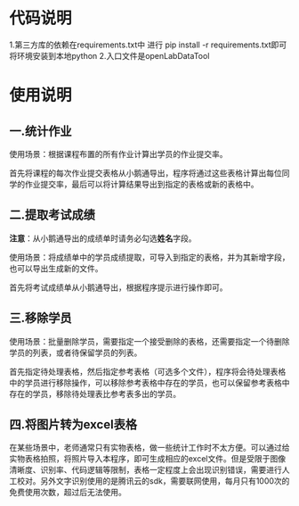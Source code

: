 # 代码说明
1.第三方库的依赖在requirements.txt中 进行 pip install -r requirements.txt即可将环境安装到本地python
2.入口文件是openLabDataTool
# 使用说明



## 一.统计作业

使用场景：根据课程布置的所有作业计算出学员的作业提交率。

首先将课程的每次作业提交表格从小鹅通导出，程序将通过这些表格计算出每位同学的作业提交率，最后可以将计算结果导出到指定的表格或新的表格中。



## 二.提取考试成绩

**注意**：从小鹅通导出的成绩单时请务必勾选**姓名**字段。

使用场景：将成绩单中的学员成绩提取，可导入到指定的表格，并为其新增字段，也可以导出生成新的文件。

首先将考试成绩单从小鹅通导出，根据程序提示进行操作即可。



## 三.移除学员

使用场景：批量删除学员，需要指定一个接受删除的表格，还需要指定一个待删除学员的列表，或者待保留学员的列表。

首先指定待处理表格，然后指定参考表格（可选多个文件），程序将会待处理表格中的学员进行移除操作，可以移除参考表格中存在的学员，也可以保留参考表格中存在的学员，移除待处理表比参考表多出的学员。



## 四.将图片转为excel表格

在某些场景中，老师通常只有实物表格，做一些统计工作时不太方便。可以通过给实物表格拍照，将照片导入本程序，即可生成相应的excel文件。但是受限于图像清晰度、识别率、代码逻辑等限制，表格一定程度上会出现识别错误，需要进行人工校对。另外文字识别使用的是腾讯云的sdk，需要联网使用，每月只有1000次的免费使用次数，超过后无法使用。
